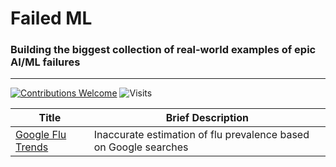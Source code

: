 # Failed ML
<!-- ## Contents
1. [Placeholder Title](#placeholder-tag) -->
### Building the biggest collection of real-world examples of epic AI/ML failures
___

[![Contributions Welcome](https://img.shields.io/badge/Contributions-Welcome-brightgreen?style=for-the-badge)](./CONTRIBUTING.md) ![Visits](https://shields-io-visitor-counter.herokuapp.com/badge?page=kennethleungty.ML-Fails&label=Visits&labelColor=000000&logo=GitHub&logoColor=FFFFFF&color=1D70B8&style=for-the-badge)

<!-- <a name="placeholder-tag"></a>
## Placeholder Title -->
| Title | Brief Description |
| --- | --- |
| [Google Flu Trends](https://hbr.org/2014/03/google-flu-trends-failure-shows-good-data-big-data) | Inaccurate estimation of flu prevalence based on Google searches | 